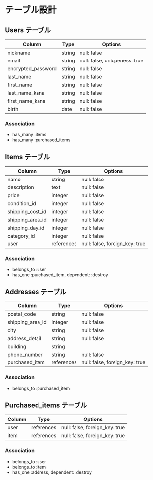 # テーブル設計

## Users テーブル

| Column             | Type   | Options                       |
| ------------------ | ------ | ------------------------------|
| nickname           | string | null: false                   |
| email              | string | null: false, uniqueness: true |
| encrypted_password | string | null: false                   |
| last_name          | string | null: false                   |
| first_name         | string | null: false                   |
| last_name_kana     | string | null: false                   |
| first_name_kana    | string | null: false                   |
| birth              | date   | null: false                   |

### Association

- has_many :items
- has_many :purchased_items

## Items テーブル

| Column           | Type       | Options                        |
| ---------------- | ---------- | -------------------------------|
| name             | string     | null: false                    |
| description      | text       | null: false                    |
| price            | integer    | null: false                    |
| condition_id     | integer    | null: false                    |
| shipping_cost_id | integer    | null: false                    |
| shipping_area_id | integer    | null: false                    |
| shipping_day_id  | integer    | null: false                    |
| category_id      | integer    | null: false                    |
| user             | references | null: false, foreign_key: true |

### Association

- belongs_to :user
- has_one :purchased_item, dependent: :destroy

## Addresses テーブル

| Column           | Type       | Options                        |
| ---------------- | ---------- | -------------------------------|
| postal_code      | string     | null: false                    |
| shipping_area_id | integer    | null: false                    |
| city             | string     | null: false                    |
| address_detail   | string     | null: false                    |
| building         | string     |                                |
| phone_number     | string     | null: false                    |
| purchased_item   | references | null: false, foreign_key: true |

### Association

- belongs_to :purchased_item

## Purchased_items テーブル

| Column | Type       | Options                        |
| ------ | ---------- | -------------------------------|
| user   | references | null: false, foreign_key: true |
| item   | references | null: false, foreign_key: true |

### Association

- belongs_to :user
- belongs_to :item
- has_one :address, dependent: :destroy